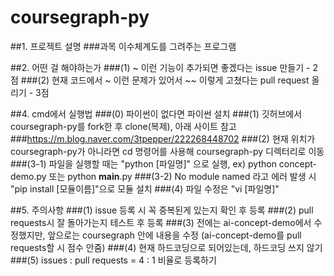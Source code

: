 # coursegraph-py

##1. 프로젝트 설명
###과목 이수체계도를 그려주는 프로그램

##2. 어떤 걸 해야하는가
   ###(1) ~ 이런 기능이 추가되면 좋겠다는 issue 만들기 - 2점
   ###(2) 현재 코드에서 ~ 이런 문제가 있어서 ~~ 이렇게 고쳤다는 pull request 올리기 - 3점
   
##4. cmd에서 실행법
   ###(0) 파이썬이 없다면 파이썬 설치
   ###(1) 깃허브에서 coursegraph-py를 fork한 후 clone(복제), 아래 사이트 참고
       ###https://m.blog.naver.com/3tpepper/222268448702
   ###(2) 현재 위치가 coursegraph-py가 아니라면 cd 명령어를 사용해 coursegraph-py 디렉터리로 이동
   ###(3-1) 파일을 실행할 때는 "python [파일명]" 으로 실행, ex) python concept-demo.py 또는 python __main__.py
   ###(3-2) No module named 라고 에러 발생 시 "pip install [모듈이름]"으로 모듈 설치
   ###(4) 파일 수정은 "vi [파일명]"

##5. 주의사항
   ###(1) issue 등록 시 꼭 중복된게 있는지 확인 후 등록
   ###(2) pull requests시 잘 돌아가는지 테스트 후 등록
   ###(3) 전에는 ai-concept-demo에서 수정했지만, 앞으로는 coursegraph 안에 내용을 수정 (ai-concept-demo를 pull requests할 시 점수 안줌)
   ###(4) 현재 하드코딩으로 되어있는데, 하드코딩 쓰지 않기
   ###(5) issues : pull requests = 4 : 1 비율로 등록하기

